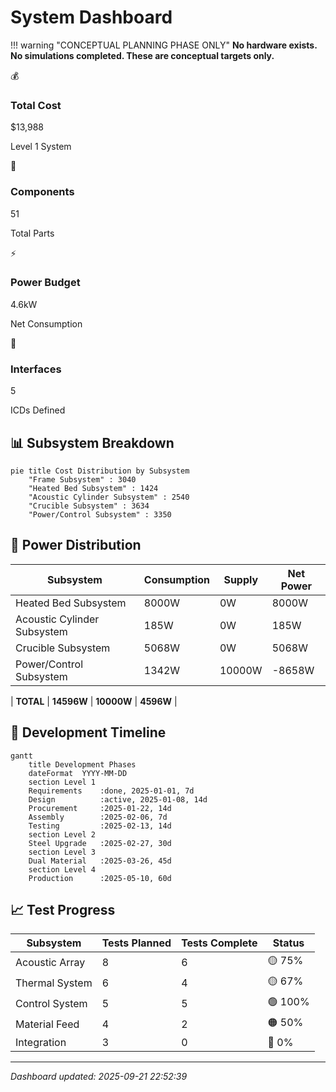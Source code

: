 # System Dashboard

!!! warning "CONCEPTUAL PLANNING PHASE ONLY"
    **No hardware exists. No simulations completed. These are conceptual targets only.**

<div class="dashboard-grid">

<div class="metric-card">
<span class="metric-icon">💰</span>
<div class="metric-content">
<h3>Total Cost</h3>
<p class="metric-value">$13,988</p>
<p class="metric-label">Level 1 System</p>
</div>
</div>

<div class="metric-card">
<span class="metric-icon">🔧</span>
<div class="metric-content">
<h3>Components</h3>
<p class="metric-value">51</p>
<p class="metric-label">Total Parts</p>
</div>
</div>

<div class="metric-card">
<span class="metric-icon">⚡</span>
<div class="metric-content">
<h3>Power Budget</h3>
<p class="metric-value">4.6kW</p>
<p class="metric-label">Net Consumption</p>
</div>
</div>

<div class="metric-card">
<span class="metric-icon">🔌</span>
<div class="metric-content">
<h3>Interfaces</h3>
<p class="metric-value">5</p>
<p class="metric-label">ICDs Defined</p>
</div>
</div>

</div>

## 📊 Subsystem Breakdown

```mermaid
pie title Cost Distribution by Subsystem
    "Frame Subsystem" : 3040
    "Heated Bed Subsystem" : 1424
    "Acoustic Cylinder Subsystem" : 2540
    "Crucible Subsystem" : 3634
    "Power/Control Subsystem" : 3350
```

## 🔋 Power Distribution

| Subsystem | Consumption | Supply | Net Power |
|-----------|-------------|--------|-----------|
| Heated Bed Subsystem | 8000W | 0W | 8000W |
| Acoustic Cylinder Subsystem | 185W | 0W | 185W |
| Crucible Subsystem | 5068W | 0W | 5068W |
| Power/Control Subsystem | 1342W | 10000W | -8658W |

| **TOTAL** | **14596W** | **10000W** | **4596W** |

## 🔄 Development Timeline

```mermaid
gantt
    title Development Phases
    dateFormat  YYYY-MM-DD
    section Level 1
    Requirements    :done, 2025-01-01, 7d
    Design          :active, 2025-01-08, 14d
    Procurement     :2025-01-22, 14d
    Assembly        :2025-02-06, 7d
    Testing         :2025-02-13, 14d
    section Level 2
    Steel Upgrade   :2025-02-27, 30d
    section Level 3
    Dual Material   :2025-03-26, 45d
    section Level 4
    Production      :2025-05-10, 60d
```

## 📈 Test Progress

| Subsystem | Tests Planned | Tests Complete | Status |
|-----------|--------------|----------------|--------|
| Acoustic Array | 8 | 6 | 🟡 75% |
| Thermal System | 6 | 4 | 🟡 67% |
| Control System | 5 | 5 | 🟢 100% |
| Material Feed | 4 | 2 | 🟠 50% |
| Integration | 3 | 0 | 🔴 0% |

---
*Dashboard updated: 2025-09-21 22:52:39*
